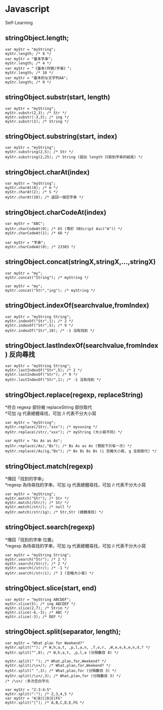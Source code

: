 # Javascript
Self-Learning

## stringObject.length;
```
var myStr = "myString";
myStr.length; /* 8 */
var myStr = "基本字串";
myStr.length; /* 4 */
var myStr = "《基本(符號)字串》";
myStr.length; /* 10 */
var myStr = "基本的な文字列AA";
myStr.length; /* 9 */
```

## stringObject.substr(start, length)
```
var myStr = "myString";
myStr.substr(2,3); /* Str */
myStr.substr(-3,3); /* ing */
myStr.substr(2); /* String */
```

## stringObject.substring(start, index)
```
var myStr = "myString";
myStr.substring(2,5); /* Str */
myStr.substring(2,25); /* String (超出 length 只取到字串的結尾) */
```

## stringObject.charAt(index)
```
var myStr = "myString";
myStr.charAt(0); /* m */
myStr.charAt(2); /* S */
myStr.charAt(10); /* 返回一個空字串 */
```

## stringObject.charCodeAt(index)
```
var myStr = "ABC";
myStr.charCodeAt(0); /* 65 (等於 VBScript Asc("A")) */
myStr.charCodeAt(1); /* 66 */
```
```
var myStr = "字串";
myStr.charCodeAt(0); /* 23383 */
```

## stringObject.concat(stringX,stringX,...,stringX)
```
var myStr = "my";
myStr.concat("String"); /* myString */
```
```
var myStr = "my";
myStr.concat("Str","ing"); /* myString */
```

## stringObject.indexOf(searchvalue,fromIndex)
```
var myStr = "myString String";
myStr.indexOf("Str",1); /* 2 */
myStr.indexOf("Str",5); /* 9 */
myStr.indexOf("Str",10); /* -1 沒有找到 */
```

## stringObject.lastIndexOf(searchvalue,fromIndex) 反向尋找
```
var myStr = "myString String";
myStr.lastIndexOf("Str",5); /* 2 */
myStr.lastIndexOf("Str"); /* 9 */
myStr.lastIndexOf("Str",1); /* -1 沒有找到 */
```

## stringObject.replace(regexp, replaceString)
*符合 regexp 部份被 replaceString 部份取代  
*可加 /g 代表總體尋找，可加 /i 代表不分大小寫
```
var myStr = "myString";
myStr.replace(/Str/,"xxx"); /* myxxxing */
myStr.replace(/str/,"xxx"); /* myString (大小寫不同) */
```
```
var myStr = "As As as As";
myStr.replace(/As/,"Bs"); /* Bs As as As (預設下只有一次) */
myStr.replace(/As/ig,"Bs"); /* Bs Bs Bs Bs (i 忽略大小寫, g 全部取代) */
```

## stringObject.match(regexp)
*傳回「找到的字串」  
*regexp 為待尋找的字串，可加 /g 代表總體尋找，可加 /i 代表不分大小寫
```
var myStr = "myString";
myStr.match("Str"); /* Str */
myStr.match(/Str/); /* Str */
myStr.match(/str/); /* null */
myStr.match(/str/ig); /* Str,Str (總體尋找) */
```

## stringObject.search(regexp)
*傳回「找到的字串 位置」  
*regexp 為待尋找的字串，可加 /g 代表總體尋找，可加 /i 代表不分大小寫
```
var myStr = "myString String";
myStr.search("Str"); /* 2 */
myStr.search(/Str/); /* 2 */
myStr.search(/str/); /* -1 */
myStr.search(/str/i); /* 2 (忽略大小寫) */
```

## stringObject.slice(start, end)
```
var myStr = "myString ABCDEF";
myStr.slice(5); /* ing ABCDEF */
myStr.slice(2,7); /* Strin */
myStr.slice(-6,-3); /* ABC */
myStr.slice(-3); /* DEF */
```

## stringObject.split(separator, length);
```
var myStr = "What plan for Weekend?"
myStr.split(""); /* W,h,a,t, ,p,l,a,n, ,f,o,r, ,W,e,e,k,e,n,d,? */
myStr.split("",8); /* W,h,a,t, ,p,l,a (分隔數目 8) */
```
```
myStr.split(" "); /* What,plan,for,Weekend? */
myStr.split(/\s+/); /* What,plan,for,Weekend? */
myStr.split(" ",3); /* What,plan,for (分隔數目 3) */
myStr.split(/\s+/,3); /* What,plan,for (分隔數目 3) */
/* /\s+/ :多次空白字元
```
```
var myStr = "2:3:4:5"
myStr.split(":"); /* 2,3,4,5 */
var myStr = "A|B|C|D|E|FG"
myStr.split("|"); /* A,B,C,D,E,FG */
```
